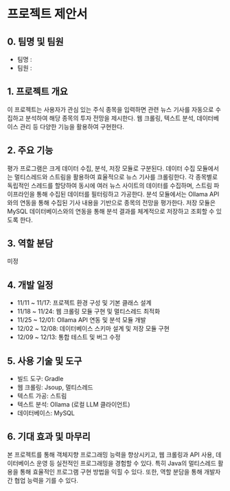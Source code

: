# 프로젝트 제안서

## 0. 팀명 및 팀원
- 팀명 :
- 팀원 :

## 1. 프로젝트 개요
이 프로젝트는 사용자가 관심 있는 주식 종목을 입력하면 관련 뉴스 기사를 자동으로 수집하고 분석하여 해당 종목의 투자 전망을 제시한다. 웹 크롤링, 텍스트 분석, 데이터베이스 관리 등 다양한 기능을 활용하여 구현한다.

## 2. 주요 기능
평가 프로그램은 크게 데이터 수집, 분석, 저장 모듈로 구분된다. 데이터 수집 모듈에서는 멀티스레드와 스트림을 활용하여 효율적으로 뉴스 기사를 크롤링한다. 각 종목별로 독립적인 스레드를 할당하여 동시에 여러 뉴스 사이트의 데이터를 수집하며, 스트림 파이프라인을 통해 수집된 데이터를 필터링하고 가공한다. 분석 모듈에서는 Ollama API와의 연동을 통해 수집된 기사 내용을 기반으로 종목의 전망을 평가한다. 저장 모듈은 MySQL 데이터베이스와의 연동을 통해 분석 결과를 체계적으로 저장하고 조회할 수 있도록 한다.

## 3. 역할 분담
미정

## 4. 개발 일정
- 11/11 ~ 11/17: 프로젝트 환경 구성 및 기본 클래스 설계
- 11/18 ~ 11/24: 웹 크롤링 모듈 구현 및 멀티스레드 최적화
- 11/25 ~ 12/01: Ollama API 연동 및 분석 모듈 개발
- 12/02 ~ 12/08: 데이터베이스 스키마 설계 및 저장 모듈 구현
- 12/09 ~ 12/13: 통합 테스트 및 버그 수정

## 5. 사용 기술 및 도구
- 빌드 도구: Gradle
- 웹 크롤링: Jsoup, 멀티스레드
- 텍스트 가공: 스트림
- 텍스트 분석: Ollama (로컬 LLM 클라이언트)
- 데이터베이스: MySQL

## 6. 기대 효과 및 마무리
본 프로젝트를 통해 객체지향 프로그래밍 능력을 향상시키고, 웹 크롤링과 API 사용, 데이터베이스 운영 등 실전적인 프로그래밍을 경험할 수 있다. 특히 Java의 멀티스레드 활용을 통해 효율적인 프로그램 구현 방법을 익힐 수 있다. 또한, 역할 분담을 통해 개발자 간 협업 능력을 기를 수 있다.
